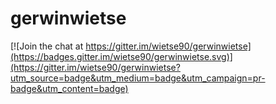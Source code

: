 # gerwinwietse

[![Join the chat at https://gitter.im/wietse90/gerwinwietse](https://badges.gitter.im/wietse90/gerwinwietse.svg)](https://gitter.im/wietse90/gerwinwietse?utm_source=badge&utm_medium=badge&utm_campaign=pr-badge&utm_content=badge)